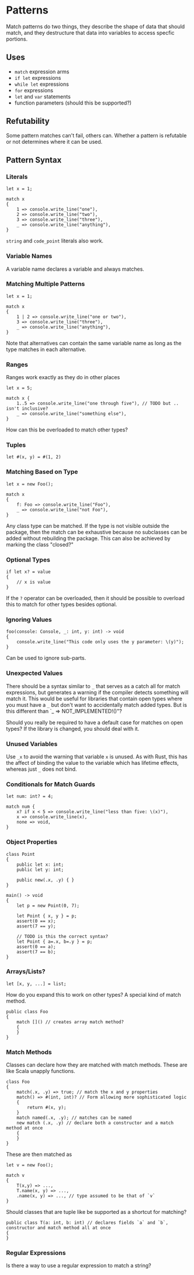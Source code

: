 # Patterns

Match patterns do two things, they describe the shape of data that should match, and they destructure that data into variables to access specfic portions.

## Uses

* `match` expression arms
* `if let` expressions
* `while let` expressions
* `for` expressions
* `let` and `var` statements
* function parameters (should this be supported?)

## Refutability

Some pattern matches can't fail, others can. Whether a pattern is refutable or not determines where it can be used.

## Pattern Syntax

### Literals

```azoth
let x = 1;

match x
{
    1 => console.write_line("one"),
    2 => console.write_line("two"),
    3 => console.write_line("three"),
    _ => console.write_line("anything"),
}
```

`string` and `code_point` literals also work.

### Variable Names

A variable name declares a variable and always matches.

### Matching Multiple Patterns

```azoth
let x = 1;

match x
{
    1 | 2 => console.write_line("one or two"),
    3 => console.write_line("three"),
    _ => console.write_line("anything"),
}
```

Note that alternatives can contain the same variable name as long as the type matches in each alternative.

### Ranges

Ranges work exactly as they do in other places

```azoth
let x = 5;

match x {
    1..5 => console.write_line("one through five"), // TODO but .. isn't inclusive?
    _ => console.write_line("something else"),
}
```

How can this be overloaded to match other types?

### Tuples

```azoth
let #(x, y) = #(1, 2)
```

### Matching Based on Type

```azoth
let x = new Foo();

match x
{
    f: Foo => console.write_line("Foo"),
    _ => console.write_line("not Foo"),
}
```

Any class type can be matched. If the type is not visible outside the package, then the match can be exhaustive because no subclasses can be added without rebuilding the package. This can also be achieved by marking the class "closed?"

### Optional Types

```azoth
if let x? = value
{
    // x is value
}
```

If the `?` operator can be overloaded, then it should be possible to overload this to match for other types besides optional.

### Ignoring Values

```azoth
foo(console: Console, _: int, y: int) -> void
{
    console.write_line("This code only uses the y parameter: \(y)");
}
```

Can be used to ignore sub-parts.

### Unexpected Values

There should be a syntax similar to `_` that serves as a catch all for match expressions, but generates a warning if the compiler detects something will match it. This would be useful for libraries that contain open types where you must have a `_` but don't want to accidentally match added types. But is this different than `_ => NOT_IMPLEMENTED!()"?

Should you really be required to have a default case for matches on open types? If the library is changed, you should deal with it.

### Unused Variables

Use `_x` to avoid the warning that variable `x` is unused. As with Rust, this has the affect of binding the value to the variable which has lifetime effects, whereas just `_` does not bind.

### Conditionals for Match Guards

```azoth
let num: int? = 4;

match num {
    x? if x < 5 => console.write_line("less than five: \(x)"),
    x => console.write_line(x),
    none => void,
}
```

### Object Properties

```azoth
class Point
{
    public let x: int;
    public let y: int;

    public new(.x, .y) { }
}

main() -> void
{
    let p = new Point(0, 7);

    let Point { x, y } = p;
    assert(0 == x);
    assert(7 == y);

    // TODO is this the correct syntax?
    let Point { a=.x, b=.y } = p;
    assert(0 == a);
    assert(7 == b);
}
```

### Arrays/Lists?

```azoth
let [x, y, ...] = list;
```

How do you expand this to work on other types? A special kind of match method.

```azoth
public class Foo
{
    match []() // creates array match method?
    {
    }
}
```

### Match Methods

Classes can declare how they are matched with match methods. These are like Scala unapply functions.

```azoth
class Foo
{
    match(.x, .y) => true; // match the x and y properties
    match() => #(int, int)? // Form allowing more sophisticated logic
    {
        return #(x, y);
    }
    match named(.x, .y); // matches can be named
    new match (.x, .y) // declare both a constructor and a match method at once
    {
    }
}
```

These are then matched as

```azoth
let v = new Foo();

match v
{
    T(x,y) => ...,
    T.name(x, y) => ...,
    .name(x, y) => ..., // type assumed to be that of `v`
}
```

Should classes that are tuple like be supported as a shortcut for matching?

```azoth
public class T(a: int, b: int) // declares fields `a` and `b`, constructor and match method all at once
{
}
```

### Regular Expressions

Is there a way to use a regular expression to match a string?
